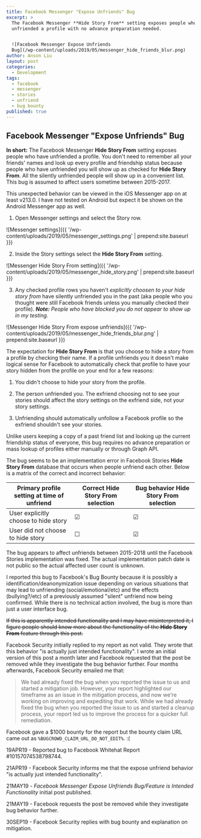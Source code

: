 ```yaml
---
title: Facebook Messenger "Expose Unfriends" Bug
excerpt: >
  The Facebook Messenger **Hide Story From** setting exposes people who have
  unfriended a profile with no advance preparation needed.


  ![Facebook Messenger Expose Unfriends
  Bug](/wp-content/uploads/2019/05/messenger_hide_friends_blur.png)
author: Anson Liu
layout: post
categories:
  - Development
tags:
  - facebook
  - messenger
  - stories
  - unfriend
  - bug bounty
published: true
---
```

## Facebook Messenger "Expose Unfriends" Bug

**In short:** The Facebook Messenger **Hide Story From** setting exposes people who have unfriended a profile. You don't need to remember all your friends' names and look up every profile and friendship status because people who have unfriended you will show up as checked for **Hide Story From**. All the silently unfriended people will show up in a convenient list. This bug is assumed to affect users sometime between 2015-2017. 

This unexpected behavior can be viewed in the iOS Messenger app on at least v213.0. I have not tested on Android but expect it be shown on the Android Messenger app as well. 

1. Open Messenger settings and select the Story row.

![Messenger settings]({{ '/wp-content/uploads/2019/05/messenger_settings.png' | prepend:site.baseurl }})

2. Inside the Story settings select the **Hide Story From** setting.

![Messenger Hide Story From setting]({{ '/wp-content/uploads/2019/05/messenger_hide_story.png' | prepend:site.baseurl }})

3. Any checked profile rows you haven't _explicitly choosen to your hide story from_ have silently unfriended you in the past (aka people who you thought were still Facebook friends unless you manually checked their profile). _**Note:** People who have blocked you do not appear to show up in my testing._

![Messenger Hide Story From expose unfriends]({{ '/wp-content/uploads/2019/05/messenger_hide_friends_blur.png' | prepend:site.baseurl }})

The expectation for **Hide Story From** is that you choose to hide a story from a profile by checking their name. If a profile unfriends you it doesn't make logical sense for Facebook to automatically check that profile to have your story hidden from the profile on your end for a few reasons:

1. You didn't choose to hide your story from the profile.

2. The person unfriended you. The exfriend choosing not to see your stories should affect the story settings on the exfriend side, not your story settings.

3. Unfriending should automatically unfollow a Facebook profile so the exfriend shouldn't see your stories.

Unlike users keeping a copy of a past friend list and looking up the current friendship status of everyone, this bug requires no advance preparation or mass lookup of profiles either manually or through Graph API.

The bug seems to be an implementation error in Facebook Stories **Hide Story From** database that occurs when people unfriend each other. Below is a matrix of the correct and incorrect behavior:

 Primary profile setting at time of unfriend | Correct **Hide Story From** selection | Bug behavior **Hide Story From** selection
 --- | --- | ---
 User explicitly choose to hide story | ☑ | ☑
 User did not choose to hide story | ☐ | ☑
 
The bug appears to affect unfriends between 2015-2018 until the Facebook Stories implementation was fixed. The actual implementation patch date is not public so the actual affected user count is unknown.

I reported this bug to Facebook's Bug Bounty because it is possibly a identification/deanonymization issue depending on various situations that may lead to unfriending (social/emotional/etc) and the effects (bullying?/etc) of a previously assumed "silent" unfriend now being confirmed. While there is no technical action involved, the bug is more than just a user interface bug. 

~~If this is apparently intended functionality and I may have misinterpreted it, I figure people should know more about the functionality of the **Hide Story From** feature through this post.~~

Facebook Security initially replied to my report as not valid. They wrote that this behavior "is actually just intended functionality". I wrote an initial version of this post a month later and Facebook requested that the post be removed while they investigate the bug behavior further. Four months afterwards, Facebook Security emailed me that:

> We had already fixed the bug when you reported the issue to us and started a mitigation job. However, your report highlighted our timeframe as an issue in the mitigation process, and now we're working on improving and expediting that work.
> While we had already fixed the bug when you reported the issue to us and started a cleanup process, your report led us to improve the process for a quicker full remediation.

Facebook gave a $1000 bounty for the report but the bounty claim URL came out as `%BUGCROWD_CLAIM_URL_DO_NOT_EDIT%`. :(

19APR19 - Reported bug to Facebook Whitehat Report #10157074538798744.

21APR19 - Facebook Security informs me that the expose unfriend behavior "is actually just intended functionality".

21MAY19 - *Facebook Messenger Expose Unfriends Bug/Feature is Intended Functionality* initial post published. 

21MAY19 - Facebook requests the post be removed while they investigate bug behavior further.

30SEP19 - Facebook Security replies with bug bounty and explanation on mitigation. 
